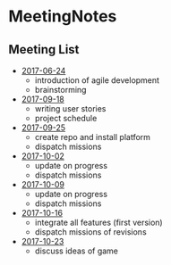 # MeetingNotes

## Meeting List

- [2017-06-24](https://github.com/nckucsiewv/MeetingNotes/blob/master/2017-06-24.md)
  - introduction of agile development
  - brainstorming
- [2017-09-18](https://github.com/nckucsiewv/MeetingNotes/blob/master/2017-09-18.md)
  - writing user stories
  - project schedule
- [2017-09-25](https://github.com/nckucsiewv/MeetingNotes/blob/master/2017-09-25.md)
  - create repo and install platform
  - dispatch missions
- [2017-10-02](https://github.com/nckucsiewv/MeetingNotes/blob/master/2017-10-02.md)
  - update on progress
  - dispatch missions
- [2017-10-09](https://github.com/nckucsiewv/MeetingNotes/blob/master/2017-10-09.md)
  - update on progress
  - dispatch missions
- [2017-10-16](https://github.com/nckucsiewv/MeetingNotes/blob/master/2017-10-16.md)
  - integrate all features (first version)
  - dispatch missions of revisions
- [2017-10-23](https://github.com/nckucsiewv/MeetingNotes/blob/master/2017-10-23.md)
  - discuss ideas of game
